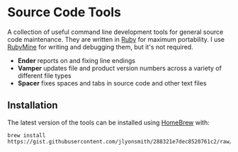 # Source Code Tools

A collection of useful command line development tools for general source code maintenance.  They are written in [Ruby](https://www.ruby-lang.org/en/) for maximum portability.  I use [RubyMine](https://www.jetbrains.com/ruby/) for writing and debugging them, but it's not required.

- __Ender__ reports on and fixing line endings
- __Vamper__ updates file and product version numbers across a variety of different file types
- __Spacer__ fixes spaces and tabs in source code and other text files

## Installation

The latest version of the tools can be installed using [HomeBrew](http://brew.sh) with:

    brew install https://gist.githubusercontent.com/jlyonsmith/288321e7dec8520761c2/raw/45b0b2a9c21fa088c8d6f375b37f11cf28bd923c/codetools.rb

